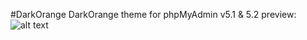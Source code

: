 #DarkOrange
DarkOrange theme for phpMyAdmin v5.1 & 5.2
preview:
![alt text](https://raw.githubusercontent.com/abolfazlrvn/phpMyAdmin_DarkOrange/main/screen.png)
